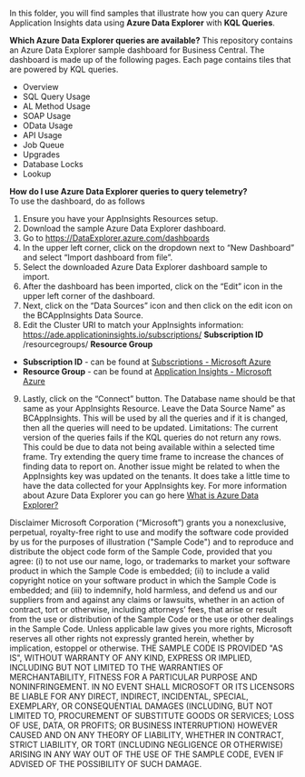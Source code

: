 In this folder, you will find samples that illustrate how you can query Azure Application Insights data using **Azure Data Explorer** with **KQL Queries**.

**Which Azure Data Explorer queries are available?**  This repository contains an Azure Data Explorer sample dashboard for Business Central.  The dashboard is made up of the following pages.  Each page contains tiles that are powered by KQL queries.
* Overview
* SQL Query Usage
* AL Method Usage
* SOAP Usage
* OData Usage
* API Usage
* Job Queue
* Upgrades
* Database Locks
* Lookup

**How do I use Azure Data Explorer queries to query telemetry?**  
To use the dashboard, do as follows
1.	Ensure you have your AppInsights Resources setup.
2.	Download the sample Azure Data Explorer dashboard.
3.	Go to https://DataExplorer.azure.com/dashboards 
4.	In the upper left corner, click on the dropdown next to “New Dashboard” and select “Import dashboard from file”.
5.	Select the downloaded Azure Data Explorer dashboard sample to import.
6.	After the dashboard has been imported, click on the “Edit” icon in the upper left corner of the dashboard.
7.	Next, click on the “Data Sources” icon and then click on the edit icon on the BCAppInsights Data Source.
8.	Edit the Cluster URI to match your AppInsights information:  
https://ade.applicationinsights.io/subscriptions/ **Subscription ID** /resourcegroups/ **Resource Group**
* **Subscription ID** - can be found at [Subscriptions - Microsoft Azure](https://portal.azure.com/#blade/Microsoft_Azure_Billing/SubscriptionsBlade)
* **Resource Group** - can be found at [Application Insights - Microsoft Azure](https://portal.azure.com/#blade/HubsExtension/BrowseResource/resourceType/microsoft.insights%2Fcomponents)

9.	Lastly, click on the “Connect” button.  The Database name should be that same as your AppInsights Resource.  Leave the Data Source Name” as BCAppInsights.  This will be used by all the queries and if it is changed, then all the queries will need to be updated.
Limitations: The current version of the queries fails if the KQL queries do not return any rows. This could be due to data not being available within a selected time frame.  Try extending the query time frame to increase the chances of finding data to report on.  Another issue might be related to when the AppInsights key was updated on the tenants.  It does take a little time to have the data collected for your AppInsights key.
For more information about Azure Data Explorer you can go here [What is Azure Data Explorer?](https://learn.microsoft.com/en-us/azure/data-explorer/data-explorer-overview)

  
Disclaimer
Microsoft Corporation (“Microsoft”) grants you a nonexclusive, perpetual, royalty-free right to use and modify the software code provided by us for the purposes of illustration ("Sample Code") and to reproduce and distribute the object code form of the Sample Code, provided that you agree: (i) to not use our name, logo, or trademarks to market your software product in which the Sample Code is embedded; (ii) to include a valid copyright notice on your software product in which the Sample Code is embedded; and (iii) to indemnify, hold harmless, and defend us and our suppliers from and against any claims or lawsuits, whether in an action of contract, tort or otherwise, including attorneys’ fees, that arise or result from the use or distribution of the Sample Code or the use or other dealings in the Sample Code. Unless applicable law gives you more rights, Microsoft reserves all other rights not expressly granted herein, whether by implication, estoppel or otherwise.
THE SAMPLE CODE IS PROVIDED "AS IS", WITHOUT WARRANTY OF ANY KIND, EXPRESS OR IMPLIED, INCLUDING BUT NOT LIMITED TO THE WARRANTIES OF MERCHANTABILITY, FITNESS FOR A PARTICULAR PURPOSE AND NONINFRINGEMENT. IN NO EVENT SHALL MICROSOFT OR ITS LICENSORS BE LIABLE FOR ANY DIRECT, INDIRECT, INCIDENTAL, SPECIAL, EXEMPLARY, OR CONSEQUENTIAL DAMAGES (INCLUDING, BUT NOT LIMITED TO, PROCUREMENT OF SUBSTITUTE GOODS OR SERVICES; LOSS OF USE, DATA, OR PROFITS; OR BUSINESS INTERRUPTION) HOWEVER CAUSED AND ON ANY THEORY OF LIABILITY, WHETHER IN CONTRACT, STRICT LIABILITY, OR TORT (INCLUDING NEGLIGENCE OR OTHERWISE) ARISING IN ANY WAY OUT OF THE USE OF THE SAMPLE CODE, EVEN IF ADVISED OF THE POSSIBILITY OF SUCH DAMAGE.
